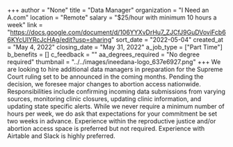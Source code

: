 +++
author = "None"
title = "Data Manager"
organization = "I Need an A.com"
location = "Remote"
salary = "$25/hour with minimum 10 hours a week"
link = "https://docs.google.com/document/d/106YYXvDrHu7_ZJCfJ9GuDVoviFcb66KYcUIYRcJcHAg/edit?usp=sharing"
sort_date = "2022-05-04"
created_at = "May 4, 2022"
closing_date = "May 31, 2022"
a_job_type = ["Part Time"]
b_benefits = []
c_feedback = ""
aa_degrees_required = "No degree required"
thumbnail = "../../images/ineedana-logo_637e6927.png"
+++
We are looking to hire additional data managers in preparation for the Supreme Court ruling set to be announced in the coming months. Pending the decision, we foresee major changes to abortion access nationwide. Responsibilities include confirming incoming data submissions from varying sources, monitoring clinic closures, updating clinic information, and updating state specific alerts. While we never require a minimum number of hours per week, we do ask that expectations for your commitment be set two weeks in advance. Experience within the reproductive justice and/or abortion access space is preferred but not required. Experience with Airtable and Slack is highly preferred. 
